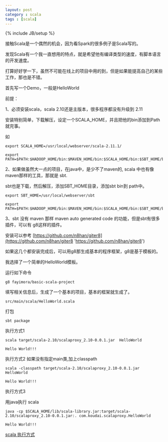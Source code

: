 ```yaml
---
layout: post
category : scala 
tags : [scala]
---
```

{% include JB/setup %}

接触Scala是一个偶然的机会，因为看Spark的很多例子是Scala写的。

发现Scala有一个我一直想用的特点，就是希望他有编译类型的速度，有脚本语言的开发速度。

打算好好学一下，虽然不可能在线上的项目中用的到，但是如果能提高自己的某些工作，那也是不错。

首先写一个Demo，一般是HelloWorld

前提：

1、必须安装scala，scala 2.10还是主版本，很多程序都没有升级到 2.11

安装特别简单，下载解压，设定一个SCALA_HOME，并且把他的bin添加到Path就完事。

如

    export SCALA_HOME=/usr/local/webserver/scala-2.11.1/

    export PATH=$PATH:$HADOOP_HOME/bin:$MAVEN_HOME/bin:$SCALA_HOME/bin:$SBT_HOME/bin


2、如果做虽然大一点的项目，在java中，是少不了maven的, scala 中也有像maven那样的工具，那就是 sbt.

sbt也是下载，然后解压，添加SBT_HOME目录，添加sbt bin到 path中。

    export SBT_HOME=/usr/local/webserver/sbt

    export PATH=$PATH:$HADOOP_HOME/bin:$MAVEN_HOME/bin:$SCALA_HOME/bin:$SBT_HOME/bin

3、sbt 没有 maven 那样 maven auto generated code 的功能，但是sbt有很多插件，可以有 g8这样的插件。

安装可以参考 [https://github.com/n8han/giter8](https://github.com/n8han/giter8 'https://github.com/n8han/giter8')


如果这几个都安装完成后，可以用g8那生成基本的程序框架，g8是基于模板的。

我选择了一个简单的HelloWorld模板。

运行如下命令

    g8 fayimora/basic-scala-project

填写相关信息后，生成了一个基本的项目，基本的框架就生成了。

    src/main/scala/HelloWorld.scala 

打包

    sbt package 

执行方式1

    scala target/scala-2.10/scalaproxy_2.10-0.0.1.jar  HelloWorld

    Hello World!!!

执行方式2 如果没有指定main类,加上classpath

    scala -classpath target/scala-2.10/scalaproxy_2.10-0.0.1.jar  HelloWorld

    Hello World!!!



执行方式3 

用java执行 scala 

    java -cp $SCALA_HOME/lib/scala-library.jar:target/scala-2.10/scalaproxy_2.10-0.0.1.jar:. com.koudai.scalaproxy.HelloWorld 

    Hello World!!!

[scala 执行方式](http://www.javacodegeeks.com/2013/06/various-ways-to-run-scala-code.html 'http://www.javacodegeeks.com/2013/06/various-ways-to-run-scala-code.html')


